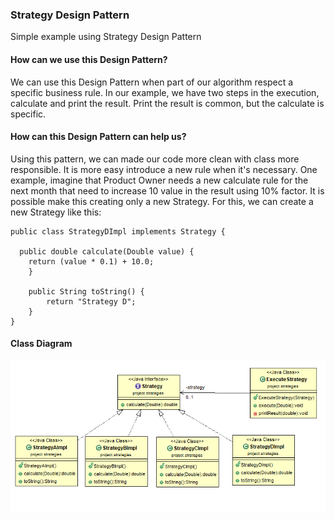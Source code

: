 ### Strategy Design Pattern
Simple example using Strategy Design Pattern

#### How can we use this Design Pattern?
We can use this Design Pattern when part of our algorithm respect a specific business rule. In our example, we have two steps in the execution, calculate and print the result. Print the result is common, but the calculate is specific.

#### How can this Design Pattern can help us?
Using this pattern, we can made our code more clean with class more responsible. It is more easy introduce a new rule when it's necessary. One example, imagine that Product Owner needs a new calculate rule for the next month that need to increase 10 value in the result using 10% factor.  It is possible make this creating only a new Strategy. For this, we can create a new Strategy like this:

```
public class StrategyDImpl implements Strategy {

  public double calculate(Double value) {
    return (value * 0.1) + 10.0;
	}
	
	public String toString() {
		return "Strategy D";
	}
}
```

#### Class Diagram
![My image](https://github.com/augustocolombelli/design-pattern-strategy/blob/master/ClassDiagram.png)

